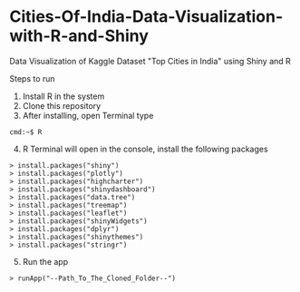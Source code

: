 # Cities-Of-India-Data-Visualization-with-R-and-Shiny
Data Visualization of Kaggle Dataset "Top Cities in India" using Shiny and R

Steps to run

1. Install R in the system
2. Clone this repository
3. After installing, open Terminal type
```console
cmd:~$ R
```
4. R Terminal will open in the console, install the following packages
```console
> install.packages("shiny")
> install.packages("plotly")
> install.packages("highcharter")
> install.packages("shinydashboard")
> install.packages("data.tree")
> install.packages("treemap")
> install.packages("leaflet")
> install.packages("shinyWidgets")
> install.packages("dplyr")
> install.packages("shinythemes")
> install.packages("stringr")
```
5. Run the app
```console
> runApp("--Path_To_The_Cloned_Folder--")
```
